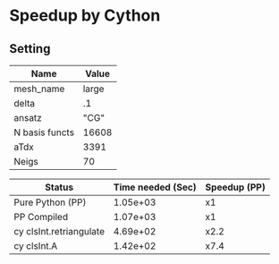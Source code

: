 Speedup by Cython
=================
Setting 
------
|Name  |Value |
|---|---|
|mesh_name|large|
|delta| .1|
|ansatz | "CG"|
|N basis functs| 16608|
|aTdx|  3391|
|Neigs|  70|


|Status                 | Time needed (Sec) | Speedup (PP)  |
|---                    |---                |----           |
|Pure Python (PP)       | 1.05e+03          |     x1        |
|PP Compiled            | 1.07e+03          |     x1        |
|cy clsInt.retriangulate| 4.69e+02          |     x2.2      |
|cy clsInt.A            | 1.42e+02          |     x7.4      |
